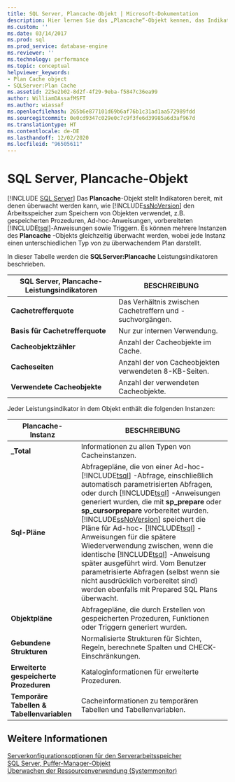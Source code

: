 ```yaml
---
title: SQL Server, Plancache-Objekt | Microsoft-Dokumentation
description: Hier lernen Sie das „Plancache“-Objekt kennen, das Indikatoren bereitstellt, mit denen überwacht werden kann, wie SQL Server den Arbeitsspeicher zum Speichern von Objekten wie gespeicherten Prozeduren oder Triggern verwendet.
ms.custom: ''
ms.date: 03/14/2017
ms.prod: sql
ms.prod_service: database-engine
ms.reviewer: ''
ms.technology: performance
ms.topic: conceptual
helpviewer_keywords:
- Plan Cache object
- SQLServer:Plan Cache
ms.assetid: 225e2b02-8d2f-4f29-9eba-f5847c36ea99
author: WilliamDAssafMSFT
ms.author: wiassaf
ms.openlocfilehash: 265b6e877101d69b6af76b1c31ad1aa572989fdd
ms.sourcegitcommit: 0e0cd9347c029e0c7c9f3fe6d39985a6d3af967d
ms.translationtype: HT
ms.contentlocale: de-DE
ms.lasthandoff: 12/02/2020
ms.locfileid: "96505611"
---
```

# <a name="sql-server-plan-cache-object"></a>SQL Server, Plancache-Objekt
 [!INCLUDE [SQL Server](../../includes/applies-to-version/sqlserver.md)]
  Das **Plancache**-Objekt stellt Indikatoren bereit, mit denen überwacht werden kann, wie [!INCLUDE[ssNoVersion](../../includes/ssnoversion-md.md)] den Arbeitsspeicher zum Speichern von Objekten verwendet, z.B. gespeicherten Prozeduren, Ad-hoc-Anweisungen, vorbereiteten [!INCLUDE[tsql](../../includes/tsql-md.md)]-Anweisungen sowie Triggern. Es können mehrere Instanzen des **Plancache** -Objekts gleichzeitig überwacht werden, wobei jede Instanz einen unterschiedlichen Typ von zu überwachendem Plan darstellt.  
  
 In dieser Tabelle werden die **SQLServer:Plancache** Leistungsindikatoren beschrieben.  
  
|SQL Server, Plancache-Leistungsindikatoren|BESCHREIBUNG|  
|------------------------------------|-----------------|  
|**Cachetrefferquote**|Das Verhältnis zwischen Cachetreffern und -suchvorgängen.|  
|**Basis für Cachetrefferquote**|Nur zur internen Verwendung.| 
|**Cacheobjektzähler**|Anzahl der Cacheobjekte im Cache.|  
|**Cacheseiten**|Anzahl der von Cacheobjekten verwendeten 8-KB-Seiten.|  
|**Verwendete Cacheobjekte**|Anzahl der verwendeten Cacheobjekte.|  
  
 Jeder Leistungsindikator in dem Objekt enthält die folgenden Instanzen:  
  
|Plancache-Instanz|BESCHREIBUNG|  
|-------------------------|-----------------|  
|**_Total**|Informationen zu allen Typen von Cacheinstanzen.|  
|**Sql-Pläne**|Abfragepläne, die von einer Ad-hoc- [!INCLUDE[tsql](../../includes/tsql-md.md)] -Abfrage, einschließlich automatisch parametrisierten Abfragen, oder durch [!INCLUDE[tsql](../../includes/tsql-md.md)] -Anweisungen generiert wurden, die mit **sp_prepare** oder **sp_cursorprepare** vorbereitet wurden. [!INCLUDE[ssNoVersion](../../includes/ssnoversion-md.md)] speichert die Pläne für Ad-hoc- [!INCLUDE[tsql](../../includes/tsql-md.md)] -Anweisungen für die spätere Wiederverwendung zwischen, wenn die identische [!INCLUDE[tsql](../../includes/tsql-md.md)] -Anweisung später ausgeführt wird. Vom Benutzer parametrisierte Abfragen (selbst wenn sie nicht ausdrücklich vorbereitet sind) werden ebenfalls mit Prepared SQL Plans überwacht.|  
|**Objektpläne**|Abfragepläne, die durch Erstellen von gespeicherten Prozeduren, Funktionen oder Triggern generiert wurden.|  
|**Gebundene Strukturen**|Normalisierte Strukturen für Sichten, Regeln, berechnete Spalten und CHECK-Einschränkungen.|  
|**Erweiterte gespeicherte Prozeduren**|Kataloginformationen für erweiterte Prozeduren.|  
|**Temporäre Tabellen & Tabellenvariablen**|Cacheinformationen zu temporären Tabellen und Tabellenvariablen.|  
  
## <a name="see-also"></a>Weitere Informationen  
 [Serverkonfigurationsoptionen für den Serverarbeitsspeicher](../../database-engine/configure-windows/server-memory-server-configuration-options.md)   
 [SQL Server, Puffer-Manager-Objekt](../../relational-databases/performance-monitor/sql-server-buffer-manager-object.md)   
 [Überwachen der Ressourcenverwendung &#40;Systemmonitor&#41;](../../relational-databases/performance-monitor/monitor-resource-usage-system-monitor.md)  
  
  
